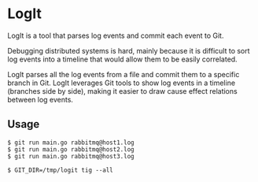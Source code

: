 # LogIt

LogIt is a tool that parses log events and commit each event to Git. 

Debugging distributed systems is hard, mainly because it is difficult to sort
log events into a timeline that would allow them to be easily correlated.

LogIt parses all the log events from a file and commit them to a specific
branch in Git. LogIt leverages Git tools to show log events in a timeline
(branches side by side), making it easier to draw cause effect relations
between log events.

## Usage

```shell
$ git run main.go rabbitmq@host1.log
$ git run main.go rabbitmq@host2.log
$ git run main.go rabbitmq@host3.log

$ GIT_DIR=/tmp/logit tig --all
```
